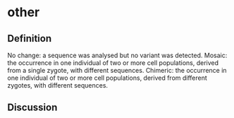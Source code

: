 # other

## Definition

No change: a sequence was analysed but no variant was detected.
    Mosaic: the occurrence in one individual of two or more cell populations, derived from a single zygote, with different sequences.
    Chimeric: the occurrence in one individual of two or more cell populations, derived from different zygotes, with different sequences.

## Discussion


